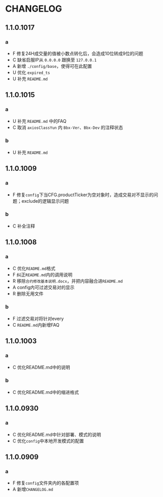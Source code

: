 # CHANGELOG

## 1.1.0.1017
### a
- F 修复24H成交量的值被小数点转化后，会造成10位转成9位的问题
- C 缺省启服IP从 `0.0.0.0` 跟换至 `127.0.0.1`
- A 新增 `./config/base`，使得可在此配置
- U 优化 `expired_ts`
- U 补充 `README.md`

## 1.1.0.1015
### a
- U 补充 `README.md` 中的FAQ
- C 取消 `axiosClassYun` 内 `Bbx-Ver`、`Bbx-Dev` 的注释状态
### b
- U 补充 `README.md`

## 1.1.0.1009
### a
-   F 修复`config`下当CFG.productTicker为空对象时，造成交易对不显示的问题；exclude的逻辑显示问题
### b
-   C 补全注释

## 1.1.0.1008
### a
-   C 优化`README.md`格式
-   F 纠正`README.md`内的调用说明
-   R 移除`合约修改基本说明.docx`，并把内容融合进`README.md`
-   A config内可过滤交易对的显示
-   R 删除无用文件
### b
-   F 过滤交易对将针对every
-   C `README.md`内新增FAQ

## 1.1.0.1003
### a
-   C 优化README.md中的说明
### b
-   C 优化README.md中的缩进格式

## 1.1.0.0930
### a
-   C 优化README.md中针对部署、模式的说明
-   C 优化`config`中本地开发模式的配置

## 1.1.0.0909
### a
-   F 修复`config`文件夹内的各配置项
-   A 新增`CHANGELOG.md`
